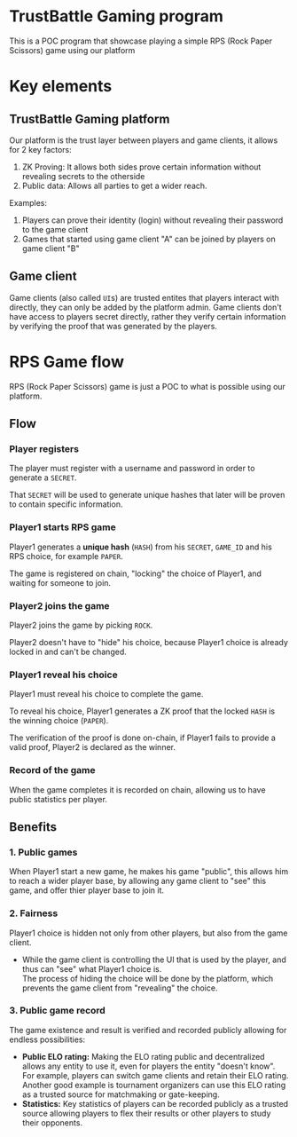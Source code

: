 # TrustBattle Gaming program
This is a POC program that showcase playing a simple RPS (Rock Paper Scissors) game using our platform

# Key elements

## TrustBattle Gaming platform

Our platform is the trust layer between players and game clients, it allows for 2 key factors:

1. ZK Proving: It allows both sides prove certain information without revealing secrets to the otherside
2. Public data: Allows all parties to get a wider reach.

Examples:
1. Players can prove their identity (login) without revealing their password to the game client
2. Games that started using game client "A" can be joined by players on game client "B"

## Game client

Game clients (also called `UI`s) are trusted entites that players interact with directly, they can only be added by the platform admin.
Game clients don't have access to players secret directly, rather they verify certain information by verifying the proof that was generated by the players.

# RPS Game flow

RPS (Rock Paper Scissors) game is just a POC to what is possible using our platform.

## Flow

### Player registers

The player must register with a username and password in order to generate a `SECRET`.

That `SECRET` will be used to generate unique hashes that later will be proven to contain specific information.

### Player1 starts RPS game

Player1 generates a __unique hash__ (`HASH`) from his `SECRET`, `GAME_ID` and his RPS choice, for example `PAPER`. 

The game is registered on chain, "locking" the choice of Player1, and waiting for someone to join.

### Player2 joins the game

Player2 joins the game by picking `ROCK`.

Player2 doesn't have to "hide" his choice, because Player1 choice is already locked in and can't be changed.

### Player1 reveal his choice

Player1 must reveal his choice to complete the game.

To reveal his choice, Player1 generates a ZK proof that the locked `HASH` is the winning choice (`PAPER`).

The verification of the proof is done on-chain, if Player1 fails to provide a valid proof, Player2 is declared as the winner.

### Record of the game

When the game completes it is recorded on chain, allowing us to have public statistics per player.

## Benefits

### 1. Public games

When Player1 start a new game, he makes his game "public", this allows him to reach a wider player base, by allowing any game client to "see" this game, and offer thier player base to join it.

### 2. Fairness

Player1 choice is hidden not only from other players, but also from the game client.

* While the game client is controlling the UI that is used by the player, and thus can "see" what Player1 choice is.  
The process of hiding the choice will be done by the platform, which prevents the game client from "revealing" the choice.

### 3. Public game record

The game existence and result is verified and recorded publicly allowing for endless possibilities:

* __Public ELO rating:__ Making the ELO rating public and decentralized allows any entity to use it, even for players the entity "doesn't know".  
For example, players can switch game clients and retain their ELO rating.  
Another good example is tournament organizers can use this ELO rating as a trusted source for matchmaking or gate-keeping.
* __Statistics:__ Key statistics of players can be recorded publicly as a trusted source allowing players to flex their results or other players to study their opponents.

